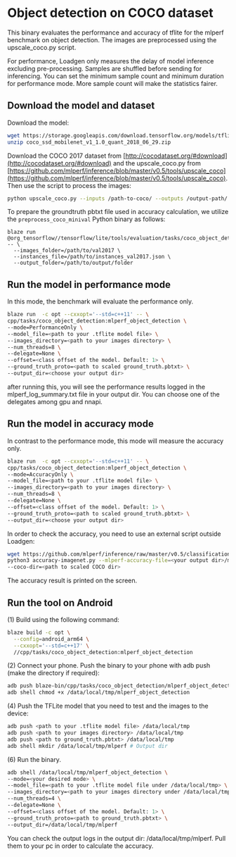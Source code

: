 # Object detection on COCO dataset

This binary evaluates the performance and accuracy of tflite for the mlperf
benchmark on object detection. The images are preprocessed using the
upscale_coco.py script.

For performance, Loadgen only measures the delay of model inference excluding
pre-processing. Samples are shuffled before sending for inferencing. You can set
the minimum sample count and minimum duration for performance mode. More sample
count will make the statistics fairer.

## Download the model and dataset

Download the model:

```bash
wget https://storage.googleapis.com/download.tensorflow.org/models/tflite/coco_ssd_mobilenet_v1_1.0_quant_2018_06_29.zip
unzip coco_ssd_mobilenet_v1_1.0_quant_2018_06_29.zip
```

Download the COCO 2017 dataset from
[http://cocodataset.org/#download](http://cocodataset.org/#download) and the
upscale_coco.py from
[https://github.com/mlperf/inference/blob/master/v0.5/tools/upscale_coco](https://github.com/mlperf/inference/blob/master/v0.5/tools/upscale_coco).
Then use the script to process the images:

```bash
python upscale_coco.py --inputs /path-to-coco/ --outputs /output-path/ --size 300 300
```

To prepare the groundtruth pbtxt file used in accuracy calculation, we utilize
the `preprocess_coco_minival` Python binary as follows:

```
blaze run @org_tensorflow//tensorflow/lite/tools/evaluation/tasks/coco_object_detection:preprocess_coco_minival -- \
  --images_folder=/path/to/val2017 \
  --instances_file=/path/to/instances_val2017.json \
  --output_folder=/path/to/output/folder
```

## Run the model in performance mode

In this mode, the benchmark will evaluate the performance only.

```bash
blaze run  -c opt --cxxopt='--std=c++11' -- \
cpp/tasks/coco_object_detection:mlperf_object_detection \
--mode=PerformanceOnly \
--model_file=<path to your .tflite model file> \
--images_directory=<path to your images directory> \
--num_threads=8 \
--delegate=None \
--offset=<class offset of the model. Default: 1> \
--ground_truth_proto=<path to scaled ground_truth.pbtxt> \
--output_dir=<choose your output dir>
```

after running this, you will see the performance results logged in the
mlperf_log_summary.txt file in your output dir. You can choose one of the
delegates among gpu and nnapi.

## Run the model in accuracy mode

In contrast to the performance mode, this mode will measure the accuracy only.

```bash
blaze run  -c opt --cxxopt='--std=c++11' -- \
cpp/tasks/coco_object_detection:mlperf_object_detection \
--mode=AccuracyOnly \
--model_file=<path to your .tflite model file> \
--images_directory=<path to your images directory> \
--num_threads=8 \
--delegate=None \
--offset=<class offset of the model. Default: 1> \
--ground_truth_proto=<path to scaled ground_truth.pbtxt> \
--output_dir=<choose your output dir>
```

In order to check the accuracy, you need to use an external script outside
Loadgen:

```bash
wget https://github.com/mlperf/inference/raw/master/v0.5/classification_and_detection/tools/accuracy-coco.py
python3 accuracy-imagenet.py --mlperf-accuracy-file=<your output dir>/mlperf_log_accuracy.json \
--coco-dir=<path to scaled COCO dir>
```

The accuracy result is printed on the screen.

## Run the tool on Android

(1) Build using the following command:

```bash
blaze build -c opt \
  --config=android_arm64 \
  --cxxopt='--std=c++17' \
  //cpp/tasks/coco_object_detection:mlperf_object_detection
```

(2) Connect your phone. Push the binary to your phone with adb push (make the
directory if required):

```bash
adb push blaze-bin/cpp/tasks/coco_object_detection/mlperf_object_detection /data/local/tmp
adb shell chmod +x /data/local/tmp/mlperf_object_detection
```

(4) Push the TFLite model that you need to test and the images to the device:

```bash
adb push <path to your .tflite model file> /data/local/tmp
adb push <path to your images directory> /data/local/tmp
adb push <path to ground_truth.pbtxt> /data/local/tmp
adb shell mkdir /data/local/tmp/mlperf # Output dir
```

(6) Run the binary.

```bash
adb shell /data/local/tmp/mlperf_object_detection \
--mode=<your desired mode> \
--model_file=<path to your .tflite model file under /data/local/tmp> \
--images_directory=<path to your images directory under /data/local/tmp> \
--num_threads=4 \
--delegate=None \
--offset=<class offset of the model. Default: 1> \
--ground_truth_proto=<path to ground_truth.pbtxt> \
--output_dir=/data/local/tmp/mlperf
```

You can check the output logs in the output dir: /data/local/tmp/mlperf. Pull
them to your pc in order to calculate the accuracy.

